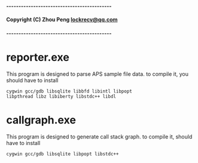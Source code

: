#### -------------------------------------------
####  Copyright (C) Zhou Peng <lockrecv@qq.com>
#### -------------------------------------------

reporter.exe
============

This program is designed to parse APS sample file data.
to compile it, you should have to install

    cygwin gcc/gdb libsqlite libbfd libintl libpopt
    libpthread libz libiberty libstdc++ libdl

callgraph.exe
=============

This program is designed to generate call stack graph.
to compile it, should have to install

    cygwin gcc/gdb libsqlite libpopt libstdc++
